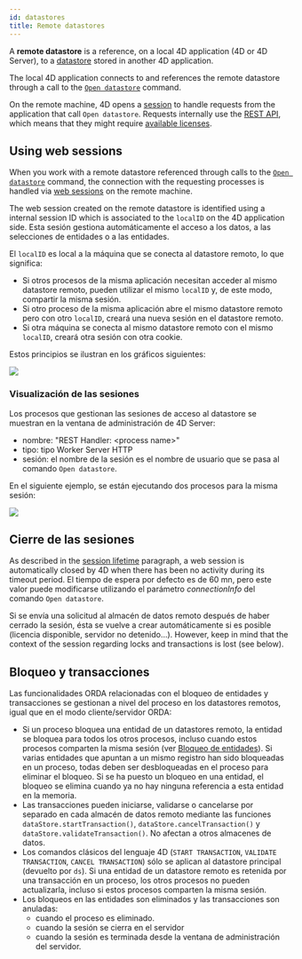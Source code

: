 ```yaml
---
id: datastores
title: Remote datastores
---
```



A **remote datastore** is a reference, on a local 4D application (4D or 4D Server), to a [datastore](dsMapping.md#datastore) stored in another 4D application.

The local 4D application connects to and references the remote datastore through a call to the [`Open datastore`](../API/DataStoreClass.md#open-datastore) command.

On the remote machine, 4D opens a [session](../WebServer/sessions.md) to handle requests from the application that call `Open datastore`. Requests internally use the [REST API](../REST/gettingStarted.md), which means that they might require [available licenses](../REST/authUsers.md).


## Using web sessions

When you work with a remote datastore referenced through calls to the [`Open datastore`](../API/DataStoreClass.md#open-datastore) command, the connection with the requesting processes is handled via [web sessions](../WebServer/sessions.md) on the remote machine.

The web session created on the remote datastore is identified using a internal session ID which is associated to the `localID` on the 4D application side. Esta sesión gestiona automáticamente el acceso a los datos, a las selecciones de entidades o a las entidades.

El `localID` es local a la máquina que se conecta al datastore remoto, lo que significa:

*   Si otros procesos de la misma aplicación necesitan acceder al mismo datastore remoto, pueden utilizar el mismo `localID` y, de este modo, compartir la misma sesión.
*   Si otro proceso de la misma aplicación abre el mismo datastore remoto pero con otro `localID`, creará una nueva sesión en el datastore remoto.
*   Si otra máquina se conecta al mismo datastore remoto con el mismo `localID`, creará otra sesión con otra cookie.

Estos principios se ilustran en los gráficos siguientes:

![](../assets/en/ORDA/sessions.png)


### Visualización de las sesiones

Los procesos que gestionan las sesiones de acceso al datastore se muestran en la ventana de administración de 4D Server:

*   nombre: "REST Handler: \<process name\>"
*   tipo: tipo Worker Server HTTP
*   sesión: el nombre de la sesión es el nombre de usuario que se pasa al comando `Open datastore`.

En el siguiente ejemplo, se están ejecutando dos procesos para la misma sesión:

![](../assets/en/ORDA/sessionAdmin.png)

## Cierre de las sesiones

As described in the [session lifetime](../WebServer/sessions.md#session-lifetime) paragraph, a web session is automatically closed by 4D when there has been no activity during its timeout period. El tiempo de espera por defecto es de 60 mn, pero este valor puede modificarse utilizando el parámetro *connectionInfo* del comando `Open datastore`.

Si se envía una solicitud al almacén de datos remoto después de haber cerrado la sesión, ésta se vuelve a crear automáticamente si es posible (licencia disponible, servidor no detenido...). However, keep in mind that the context of the session regarding locks and transactions is lost (see below).


## Bloqueo y transacciones

Las funcionalidades ORDA relacionadas con el bloqueo de entidades y transacciones se gestionan a nivel del proceso en los datastores remotos, igual que en el modo cliente/servidor ORDA:

*   Si un proceso bloquea una entidad de un datastores remoto, la entidad se bloquea para todos los otros procesos, incluso cuando estos procesos comparten la misma sesión (ver [Bloqueo de entidades](entities.md#entity-locking)). Si varias entidades que apuntan a un mismo registro han sido bloqueadas en un proceso, todas deben ser desbloqueadas en el proceso para eliminar el bloqueo. Si se ha puesto un bloqueo en una entidad, el bloqueo se elimina cuando ya no hay ninguna referencia a esta entidad en la memoria.
*   Las transacciones pueden iniciarse, validarse o cancelarse por separado en cada almacén de datos remoto mediante las funciones `dataStore.startTransaction()`, `dataStore.cancelTransaction()` y `dataStore.validateTransaction()`. No afectan a otros almacenes de datos.
*   Los comandos clásicos del lenguaje 4D (`START TRANSACTION`, `VALIDATE TRANSACTION`, `CANCEL TRANSACTION`) sólo se aplican al datastore principal (devuelto por `ds`). Si una entidad de un datastore remoto es retenida por una transacción en un proceso, los otros procesos no pueden actualizarla, incluso si estos procesos comparten la misma sesión.
*   Los bloqueos en las entidades son eliminados y las transacciones son anuladas:
    *   cuando el proceso es eliminado.
    *   cuando la sesión se cierra en el servidor
    *   cuando la sesión es terminada desde la ventana de administración del servidor.
 
